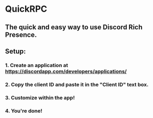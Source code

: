 # QuickRPC

## The quick and easy way to use Discord Rich Presence.

## Setup:

### 1. Create an application at https://discordapp.com/developers/applications/

### 2. Copy the client ID and paste it in the "Client ID" text box.

### 3. Customize within the app!

### 4. You're done!
